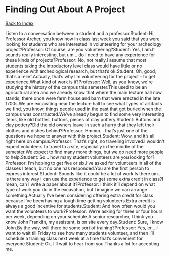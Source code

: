 # Finding Out About A Project
[Back to Index](https://github.com/windows10010/tpoExtractor/blog/master/README.md)

Listen to a conversation between a student and a professor.Student: Hi, Professor Archer, you know how in class last week you said that you were looking for students who are interested in volunteering for your archeology project?Professor: Of course, are you volunteering?Student: Yes, I am.It sounds really interesting, but um… do I need to have any experience for these kinds of projects?Professor: No, not really.I assume that most students taking the introductory level class would have little or no experience with archeological research, but that’s ok.Student: Oh, good, that’s a relief.Actually, that’s why I’m volunteering for the project - to get experience.What kind of work is it?Professor: Well, as you know, we're studying the history of the campus this semester.This used to be an agricultural area and we already know that where the main lecture hall now stands, there once were farm house and barn that were erected in the late 1700s.We are excavating near the lecture hall to see what types of artifacts we find, you know, things people used in the past that got buried when the campus was constructed.We’ve already begun to find some very interesting items, like old bottles, buttons, pieces of clay pottery.Student: Buttons and clay pottery?Did the old owners leave in such a hurry that they left their clothes and dishes behind?Professor: Hmmm… that’s just one of the questions we hope to answer with this project.Student: Wow, and it’s all right here on campus.Professor: That’s right, no traveling involved.I wouldn't expect volunteers to travel to a site, especially in the middle of the semester.We expect to find many more things, but we do need more people to help.Student: So… how many student volunteers are you looking for?Professor: I’m hoping to get five or six.I’ve asked for volunteers in all of the classes I teach, but no one has responded.You are the first person to express interest.Student: Sounds like it could be a lot of work.Is there um… is there any way I can use the experience to get some extra credit in class?I mean, can I write a paper about it?Professor: I think it’ll depend on what type of work you do in the excavation, but I imagine we can arrange something.Actually I’ve been considering offering extra credit for class because I’ve been having a tough time getting volunteers.Extra credit is always a good incentive for students.Student: And how often would you want the volunteers to work?Professor: We’re asking for three or four hours per week, depending on your schedule.A senior researcher, I think you know John Franklin, my assistant, is on site every day.Student: Sure, I know John.By the way, will there be some sort of training?Professor: Yes, er… I want to wait till Friday to see how many students volunteer, and then I’ll schedule a training class next week at a time that’s convenient for everyone.Student: Ok. I’ll wait to hear from you.Thanks a lot for accepting me.